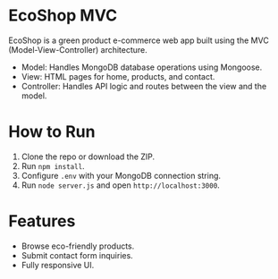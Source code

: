 # EcoShop MVC

EcoShop is a green product e-commerce web app built using the MVC (Model-View-Controller) architecture.  
- Model: Handles MongoDB database operations using Mongoose.  
- View: HTML pages for home, products, and contact.  
- Controller: Handles API logic and routes between the view and the model.  

# How to Run
1. Clone the repo or download the ZIP.
2. Run `npm install`.
3. Configure `.env` with your MongoDB connection string.
4. Run `node server.js` and open `http://localhost:3000`.

# Features
- Browse eco-friendly products.
- Submit contact form inquiries.
- Fully responsive UI.
